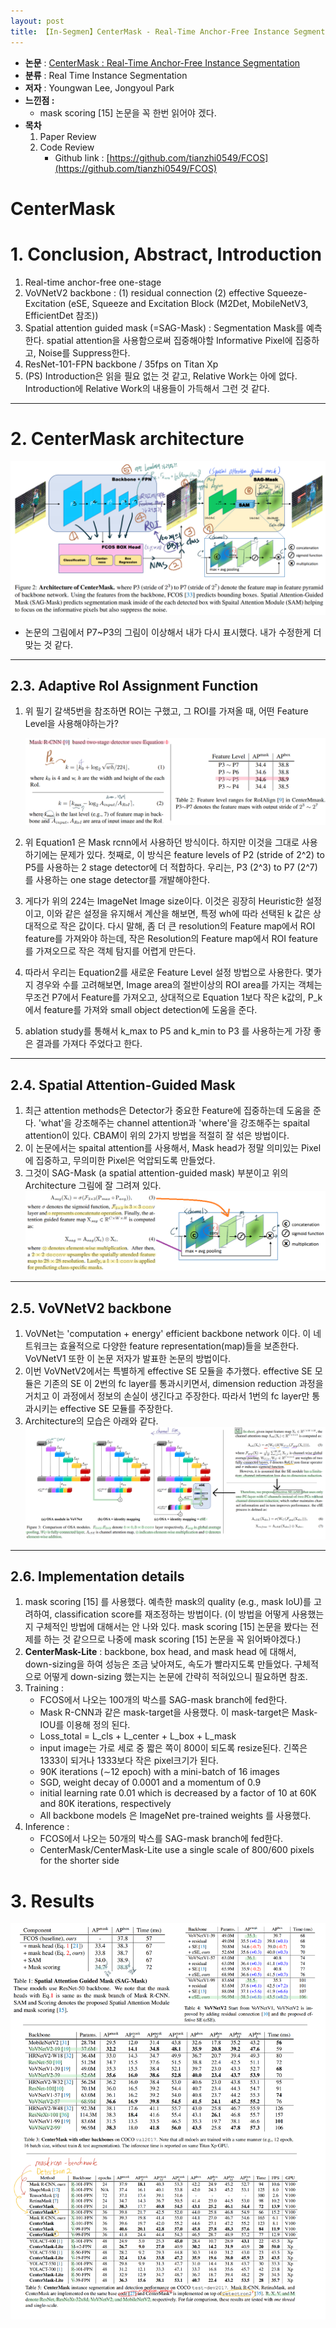 ```yaml
---
layout: post
title: 【In-Segmen】CenterMask - Real-Time Anchor-Free Instance Segmentation
---
```


- **논문** : [CenterMask : Real-Time Anchor-Free Instance Segmentation](https://arxiv.org/abs/1911.06667)
- **분류** : Real Time Instance Segmentation
- **저자** : Youngwan Lee, Jongyoul Park
- **느낀점 :** 
  - mask scoring [15] 논문을 꼭 한번 읽어야 겠다.
- **목차**
  1. Paper Review
  2. Code Review
     - Github link : [https://github.com/tianzhi0549/FCOS](https://github.com/tianzhi0549/FCOS)



# CenterMask

# 1. Conclusion, Abstract, Introduction

1. Real-time anchor-free one-stage
2. VoVNetV2 backbone : (1) residual connection (2) effective Squeeze-Excitation (eSE, Squeeze and Excitation Block (M2Det, MobileNetV3, EfficientDet 참조))
3. Spatial attention guided mask (=SAG-Mask) : Segmentation Mask를 예측한다. spatial attention을 사용함으로써 집중해야할 Informative Pixel에 집중하고, Noise를 Suppress한다. 
4. ResNet-101-FPN backbone / 35fps on Titan Xp
5. (PS) Introduction은 읽을 필요 없는 것 같고, Relative Work는 아에 없다. Introduction에 Relative Work의 내용들이 가득해서 그런 것 같다. 



---

# 2. CenterMask architecture

![image-20210308210529882](https://github.com/junha1125/Imgaes_For_GitBlog/blob/master/Typora/image-20210308210529882.png?raw=tru)

- 논문의 그림에서 P7~P3의 그림이 이상해서 내가 다시 표시했다. 내가 수정한게 더 맞는 것 같다. 



---

## 2.3. Adaptive RoI Assignment Function

1. 위 필기 갈색5번을 참조하면 ROI는 구했고, 그 ROI를 가져올 때, 어떤 Feature Level을 사용해야하는가?        

   <img src="https://github.com/junha1125/Imgaes_For_GitBlog/blob/master/Typora/image-20210308212753869.png?raw=tru" alt="image-20210308212753869" style="zoom:90%;" />

2. 위 Equation1 은 Mask rcnn에서 사용하던 방식이다. 하지만 이것을 그대로 사용하기에는 문제가 있다. 첫째로, 이 방식은  feature levels of P2 (stride of 2^2) to P5를 사용하는 2 stage detector에 더 적합하다. 우리는, P3 (2^3) to P7 (2^7)를 사용하는 one stage detector를 개발해야한다. 

3. 게다가 위의 224는 ImageNet Image size이다. 이것은 굉장히 Heuristic한 설정이고, 이와 같은 설정을 유지해서 계산을 해보면, 특정 wh에 따라 선택된 k 값은 상대적으로 작은 값이다. 다시 말해, 좀 더 큰 resolution의 Feature map에서 ROI feature를 가져와야 하는데, 작은 Resolution의 Feature map에서 ROI feature를 가져오므로 작은 객체 탐지를 어렵게 만든다.

4. 따라서 우리는 Equation2를 새로운 Feature Level 설정 방법으로 사용한다. 몇가지 경우와 수를 고려해보면, Image area의 절반이상의 ROI area를 가지는 객체는 무조건 P7에서 Feature를 가져오고, 상대적으로 Equation 1보다 작은 k값의, P_k에서 feature를 가져와 small object detection에 도움을 준다.

5. ablation study를 통해서 k_max to P5 and k_min to P3 를 사용하는게 가장 좋은 결과를 가져다 주었다고 한다. 

---



## 2.4. Spatial Attention-Guided Mask

1. 최근 attention methods은 Detector가 중요한 Feature에 집중하는데 도움을 준다. 'what'을 강조해주는  channel attention과 'where'을 강조해주는 spaital attention이 있다.  CBAM이 위의 2가지 방법을 적절히 잘 섞은 방법이다.
2. 이 논문에서는 spaital attention를 사용해서, Mask head가 정말 의미있는 Pixel에 집중하고, 무의미한 Pixel은 억압되도록 만들었다. 
3. 그것이 SAG-Mask (a spatial attention-guided mask) 부분이고 위의 Architecture 그림에 잘 그려져 있다.    
   ![image-20210308214326422](https://github.com/junha1125/Imgaes_For_GitBlog/blob/master/Typora/image-20210308214326422.png?raw=tru)

---



## 2.5. VoVNetV2 backbone

1. VoVNet는 'computation + energy' efficient backbone network 이다. 이 네트워크는 효율적으로 다양한 feature representation(map)들을 보존한다. VoVNetV1 또한 이 논문 저자가 발표한 논문의 방법이다. 
2. 이번  VoVNetV2에서는 특별하게 effective SE 모듈을 추가했다. effective SE 모듈은 기존의 SE 이 2번의 fc layer를 통과시키면서, dimension reduction 과정을 거치고 이 과정에서 정보의 손실이 생긴다고 주장한다. 따라서 1번의 fc layer만 통과시키는 effective SE 모듈를 주장한다.
3. Architecture의 모습은 아래와 같다.    
   <img src="https://github.com/junha1125/Imgaes_For_GitBlog/blob/master/Typora/image-20210308214521758.png?raw=tru" alt="image-20210308214521758" style="zoom:80%;" />

---



## 2.6. Implementation details

1. mask scoring [15] 를 사용했다. 예측한 mask의 quality (e.g., mask IoU)를 고려하여, classification score를 재조정하는 방법이다. (이 방법을 어떻게 사용했는지 구체적인 방법에 대해서는 안 나와 있다. mask scoring [15] 논문을 봤다는 전제를 하는 것 같으므로 나중에 mask scoring [15] 논문을 꼭 읽어봐야겠다.)
2. **CenterMask-Lite** : backbone, box head, and mask head 에 대해서, down-sizing을 하여 성능은 조금 낮아져도, 속도가 빨라지도록 만들었다. 구체적으로 어떻게 down-sizing 했는지는 논문에 간략히 적혀있으니 필요하면 참조. 
3. Training :
   - FCOS에서 나오는 100개의 박스를 SAG-mask branch에 fed한다. 
   - Mask R-CNN과 같은 mask-target을 사용했다. 이 mask-target은 Mask-IOU를 이용해 정의 된다. 
   - Loss_total = L_cls + L_center + L_box + L_mask 
   -  input image는 가로 세로 중 짧은 쪽이 800이 되도록 resize된다. 긴쪽은 1333이 되거나 1333보다 작은 pixel크기가 된다. 
   - 90K iterations (∼12 epoch) with a mini-batch of 16 images
   - SGD, weight decay of 0.0001 and a momentum of 0.9
   - initial learning rate 0.01 which is decreased by a factor of 10 at 60K and 80K iterations, respectively
   - All backbone models 은 ImageNet pre-trained weights 를 사용했다.
4. Inference :
   - FCOS에서 나오는 50개의 박스를 SAG-mask branch에 fed한다. 
   - CenterMask/CenterMask-Lite use a single scale of 800/600 pixels for the shorter side



# 3. Results

![image-20210308220227847](https://github.com/junha1125/Imgaes_For_GitBlog/blob/master/Typora/image-20210308220227847.png?raw=tru)

























